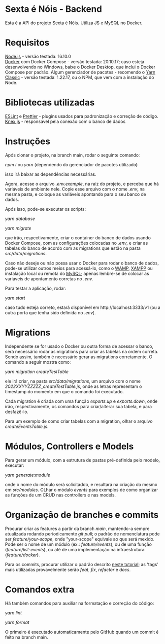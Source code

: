 # Sexta é Nóis - Backend
Esta é a API do projeto Sexta é Nóis. Utiliza JS e MySQL no Docker.

# Requisitos
[Node.js](https://nodejs.org/en/) - versão testada: 16.10.0<br>
[Docker](https://www.docker.com/) com Docker Compose - versão testada: 20.10.17; caso esteja desenvolvendo no Windows, baixe o Docker Desktop, que inclui o Docker Compose por padrão.
Algum gerenciador de pacotes - recomendo o [Yarn Classic](https://classic.yarnpkg.com/lang/en/) - versão testada: 1.22.17, ou o NPM, que vem com a instalação do Node.

# Bibliotecas utilizadas
[ESLint](https://eslint.org/) e [Prettier](https://prettier.io/) - plugins usados para padronização e correção de código.<br>
[Knex.js](https://knexjs.org/) - responsável pela conexão com o banco de dados.

# Instruções
Após clonar o projeto, na branch main, rodar o seguinte comando:

  *npm i* ou *yarn* (dependendo do gerenciador de pacotes utilizado)

isso irá baixar as dependências necessárias.

Agora, acesse o arquivo *.env.example*, na raiz do projeto, e perceba que há variáveis de ambiente nele. Copie esse arquivo com o nome *.env*, na mesma pasta, e coloque as variáveis apontando para o seu banco de dados.

Após isso, pode-se executar os scripts:

  *yarn database*

  *yarn migrate*

que irão, respectivamente, criar o container do banco de dados usando Docker Compose, com as configurações colocadas no *.env*, e criar as tabelas do banco de acordo com as migrations que estão na pasta *src/data/migrations*.

Caso não deseje ou não possa usar o Docker para rodar o banco de dados, pode-se utilizar outros meios para acessá-lo, como o [WAMP](https://www.wampserver.com/en/), [XAMPP](https://www.apachefriends.org/pt_br/index.html) ou instalação local ou remota do [MySQL](https://www.mysql.com/); apenas lembre-se de colocar as variáveis de apontamento corretas no *.env*.

Para testar a aplicação, rodar:

  *yarn start*

caso tudo esteja correto, estará disponível em http://localhost:3333/v1 (ou a outra porta que tenha sido definida no *.env*).

# Migrations
Independente se for usado o Docker ou outra forma de acessar o banco, será necessário rodar as migrations para criar as tabelas na ordem correta. Sendo assim, também é necessário gerar as migrations corretamente.
O comando a seguir mostra como:

  *yarn migration createTestTable*

ele irá criar, na pasta *src/data/migrations*, um arquivo com o nome *2022XXYYZZZZZ_createTestTable.js*, onde as letras representam o timestamp do momento em que o comando foi executado.

Cada migration é criada com uma função *exports.up* e *exports.down*, onde irão, respectivamente, os comandos para criar/alterar sua tabela, e para desfazê-lo.

Para um exemplo de como criar tabelas com a migration, olhar o arquivo *createEventsTable.js*.

# Módulos, Controllers e Models
Para gerar um módulo, com a estrutura de pastas pré-definida pelo modelo, executar:

  *yarn generate:module*

onde o nome do módulo será solicitaddo, e resultará na criação do mesmo em *src/modules*. OLhar o módulo *events* para exemplos de como organizar as funções de um CRUD nas controllers e nas models.

# Organização de branches e commits
Procurar criar as features a partir da branch *main*, mantendo-a sempre atualizada rodando periodicamente *git pull*; o padrão de nomenclatura pode ser *feature/your-scope*, onde "your-scope" equivale ao que será mexido. Pode ser o nome de um módulo (ex.: *feature/events*), ou de uma função (*feature/list-events*), ou até de uma implementação na infraestrutura (*feature/docker*).

Para os commits, procurar utilizar o padrão descrito [neste tutorial](https://github.com/pvdlg/conventional-changelog-metahub); as 'tags' mais utilizadas provavelmente serão *feat*, *fix*, *refactor* e *docs*.

# Comandos extra
Há também comandos para auxiliar na formatação e correção do código:

  *yarn lint*

  *yarn format*

O primeiro é executado automaticamente pelo GitHub quando um commit é feito na branch main.
